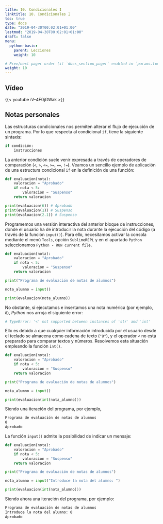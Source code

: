 ```yaml
---
title: 10. Condicionales I
linktitle: 10. Condicionales I
toc: true
type: docs
date: "2019-04-30T00:02:01+01:00"
lastmod: "2019-04-30T00:02:01+01:00"
draft: false
menu:
  python-basic:
    parent: Lecciones
    weight: 10

# Prev/next pager order (if `docs_section_pager` enabled in `params.toml`)
weight: 10
---
```


## Vídeo

{{< youtube iV-4F0jGWak >}}

## Notas personales

Las estructuras condicionales nos permiten alterar el flujo de ejecución de un programa. Por lo que respecta al condicional `if`, tiene la siguiente sintaxis:

```python
if condición:
    instrucciones
```

La anterior condición suele venir expresada a través de operadores de comparación (`<`, `>`, `<=`, `>=`, `==`, `!=`). Veamos un sencillo ejemplo de aplicación de una estructura condicional `if` en la definición de una función:

```python
def evaluacion(nota):
    valoracion = "Aprobado"
    if nota < 5:
        valoracion = "Suspenso"
    return valoracion

print(evaluacion(6)) # Aprobado
print(evaluacion(1)) # Suspenso
print(evaluacion(2.1)) # Suspenso
```

Programemos una versión interactiva del anterior bloque de instrucciones, donde el usuario ha de introducir la nota durante la ejecución del código (a través de la función `input()`). Para ello, necesitamos activar la consola mediante el menú `Tools`, opción `SublimeREPL` y en el apartado `Python` seleccionamos `Python - RUN current file`.

```python
def evaluacion(nota):
    valoracion = "Aprobado"
    if nota < 5:
        valoracion = "Suspenso"
    return valoracion

print("Programa de evaluación de notas de alumnos")

nota_alumno = input()

print(evaluacion(nota_alumno))
```

No obstante, si ejecutamos e insertamos una nota numérica (por ejemplo, `8`), *Python* nos arroja el siguiente error:

```python
# TypeError: '<' not supported between instances of 'str' and 'int'
```

Ello es debido a que cualquier información introducida por el usuario desde el teclado se almacena como cadena de texto (`"8"`), y el operador `<` no está preparado para comparar textos y números. Resolvemos esta situación empleando la función `int()`.

```python
def evaluacion(nota):
    valoracion = "Aprobado"
    if nota < 5:
        valoracion = "Suspenso"
    return valoracion

print("Programa de evaluación de notas de alumnos")

nota_alumno = input()

print(evaluacion(int(nota_alumno)))
```

Siendo una iteración del programa, por ejemplo, 

```bash
Programa de evaluación de notas de alumnos
8
Aprobado
```

La función `input()` admite la posibilidad de indicar un mensaje:

```python
def evaluacion(nota):
    valoracion = "Aprobado"
    if nota < 5:
        valoracion = "Suspenso"
    return valoracion

print("Programa de evaluación de notas de alumnos")

nota_alumno = input("Introduce la nota del alumno: ")

print(evaluacion(int(nota_alumno)))
```

Siendo ahora una iteración del programa, por ejemplo:

```bash
Programa de evaluación de notas de alumnos
Introduce la nota del alumno: 8
Aprobado
```
